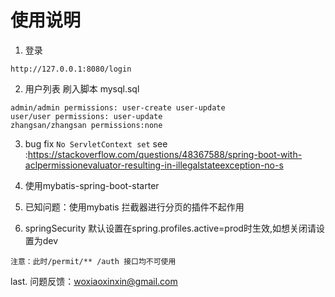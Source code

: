 # 使用说明
1. 登录 
```
http://127.0.0.1:8080/login

```
2. 用户列表 刷入脚本 mysql.sql
```
admin/admin permissions: user-create user-update
user/user permissions: user-update
zhangsan/zhangsan permissions:none
```
3. bug fix ```No ServletContext set```
see :https://stackoverflow.com/questions/48367588/spring-boot-with-aclpermissionevaluator-resulting-in-illegalstateexception-no-s

4. 使用mybatis-spring-boot-starter

5. 已知问题：使用mybatis 拦截器进行分页的插件不起作用

6. springSecurity 默认设置在spring.profiles.active=prod时生效,如想关闭请设置为dev
```
注意：此时/permit/** /auth 接口均不可使用
```


last. 问题反馈：woxiaoxinxin@gmail.com